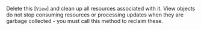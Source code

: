 Delete this [`View`] and clean up all resources associated with it. View objects do not stop consuming resources or processing updates when they are garbage collected - you must call this method to reclaim these.
